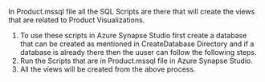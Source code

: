 In Product.mssql file all the SQL Scripts are there that will create the views that are related to Product Visualizations.

1) To use these scripts in Azure Synapse Studio first create a database that can be created as mentioned in CreateDatabase Directory and if a database is already there then the uuser can follow the following steps.
2) Run the Scripts that are in Product.mssql file in Azure Synapse Studio.
3) All the views will be created from the above process.



